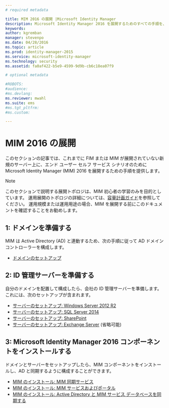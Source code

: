 ```yaml
---
# required metadata

title: MIM 2016 の展開 |Microsoft Identity Manager
description: Microsoft Identity Manager 2016 を展開するためのすべての手順を、ポータルを構成する環境を準備するところから説明します。
keywords:
author: kgremban
manager: stevenpo
ms.date: 04/28/2016
ms.topic: article
ms.prod: identity-manager-2015
ms.service: microsoft-identity-manager
ms.technology: security
ms.assetid: fa0af422-b5e9-4599-9d9b-cb6c18ea07f9

# optional metadata

#ROBOTS:
#audience:
#ms.devlang:
ms.reviewer: mwahl
ms.suite: ems
#ms.tgt_pltfrm:
#ms.custom:

---
```


# MIM 2016 の展開
このセクションの記事では、これまでに FIM または MIM が展開されていない新規のサーバー上に、エンド ユーザー セルフ サービス シナリオのために Microsoft Identity Manager (MIM) 2016 を展開するための手順を提供します。

> [!NOTE]
> このセクションで説明する展開トポロジは、MIM 初心者の学習のみを目的としています。  運用展開のトポロジの詳細については、[容量計画ガイド](/microsoft-identity-manager/PlanDesign/capacity-planning-guide)を参照してください。  運用規模または運用用途の場合、MIM を展開する前にこのドキュメントを確認することをお勧めします。

<!---
Comment: Restore after PAM content is included

The privileged access management scenario is deployed differently than other MIM scenarios, as it requires a dedicated bastion forest environment.  If you want to learn more about deploying MIM for Privileged Identity Management, see [Getting Started with Privileged Access Management](privileged-access-management-get-started.md).
--->

## 1: ドメインを準備する
MIM は Active Directory (AD) と連動するため、次の手順に従って AD ドメイン コントローラーを構成します。
- [ドメインのセットアップ](preparing-domain.md)

## 2: ID 管理サーバーを準備する
自分のドメインを配置して構成したら、会社の ID 管理サーバーを準備します。 これには、次のセットアップが含まれます。
- [サーバーのセットアップ: Windows Server 2012 R2](prepare-server-ws2012r2.md)
- [サーバーのセットアップ: SQL Server 2014](prepare-server-sql2014.md)
- [サーバーのセットアップ: SharePoint](prepare-server-sharepoint.md)
- [サーバーのセットアップ: Exchange Server](prepare-server-exchange.md) (省略可能)

## 3: Microsoft Identity Manager 2016 コンポーネントをインストールする
ドメインとサーバーをセットアップしたら、MIM コンポーネントをインストールし、AD と同期するように構成することができます。
- [MIM のインストール: MIM 同期サービス](install-mim-sync.md)
- [MIM のインストール: MIM サービスおよびポータル](install-mim-service-portal.md)
- [MIM のインストール: Active Directory と MIM サービス データベースを同期する](install-mim-sync-ad-service.md)


<!--HONumber=Apr16_HO2-->


